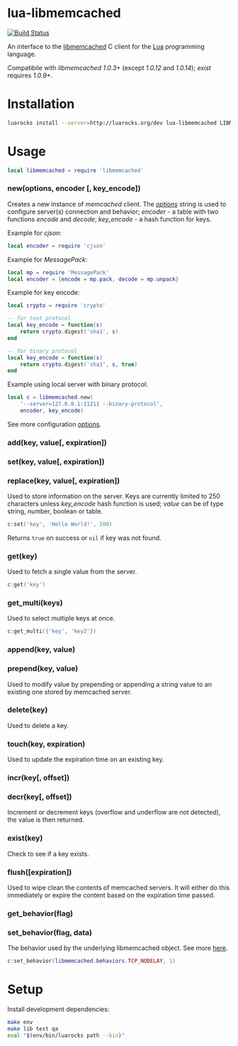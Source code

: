 # lua-libmemcached

[![Build Status](https://travis-ci.org/akornatskyy/lua-libmemcached.svg?branch=master)](https://travis-ci.org/akornatskyy/lua-libmemcached)

An interface to the [libmemcached](http://libmemcached.org) C client for the
[Lua](http://www.lua.org/) programming language.

Compatibile with *libmemcached 1.0.3+* (except *1.0.12* and *1.0.14*);
*exist* requires *1.0.9+*.

# Installation

```sh
luarocks install --server=http://luarocks.org/dev lua-libmemcached LIBMEMCACHED_DIR=/opt/local
```

# Usage

```lua
local libmemcached = require 'libmemcached'
```

### new(options, encoder [, key_encode])

Creates a new instance of *memcached* client.
The *[options][1]* string is used to configure server(s)
connection and behavior; *encoder*  - a table with two functions
*encode* and *decode*; *key_encode* - a hash function for keys.

Example for *cjson*:

```lua
local encoder = require 'cjson'
```

Example for *MessagePack*:

```lua
local mp = require 'MessagePack'
local encoder = {encode = mp.pack, decode = mp.unpack}
```

Example for key encode:

```lua
local crypto = require 'crypto'

-- for text protocol
local key_encode = function(s)
    return crypto.digest('sha1', s)
end

-- for binary protocol
local key_encode = function(s)
    return crypto.digest('sha1', s, true)
end
```

Example using local server with binary protocol:

```lua
local c = libmemcached.new(
    '--server=127.0.0.1:11211 --binary-protocol',
    encoder, key_encode)
```
See more configuration [options][1].

[1]: http://docs.libmemcached.org/libmemcached_configuration.html#description

### add(key, value[, expiration])
### set(key, value[, expiration])
### replace(key, value[, expiration])

Used to store information on the server. Keys are currently
limited to 250 characters unless *key_encode* hash function
is used; *value* can be of type string, number, boolean or
table.

```lua
c:set('key', 'Hello World!', 100)
```

Returns `true` on success or `nil` if key was not found.

### get(key)

Used to fetch a single value from the server.

```lua
c:get('key')
```

### get_multi(keys)

Used to select multiple keys at once.

```lua
c:get_multi({'key', 'key2'})
```

### append(key, value)
### prepend(key, value)

Used to modify value by prepending or appending a string
value to an existing one stored by memcached server.

### delete(key)

Used to delete a key.

### touch(key, expiration)

Used to update the expiration time on an existing key.

### incr(key[, offset])
### decr(key[, offset])

Increment or decrement keys (overflow and underflow are not detected), the
value is then returned.

### exist(key)

Check to see if a key exists.

### flush([expiration])

Used to wipe clean the contents of memcached servers. It will
either do this immediately or expire the content based on the
expiration time passed.

### get_behavior(flag)
### set_behavior(flag, data)

The behavior used by the underlying libmemcached object. See more
[here](http://docs.libmemcached.org/memcached_behavior.html#description).

```lua
c:set_behavior(libmemcached.behaviors.TCP_NODELAY, 1)
```


# Setup

Install development dependencies:

```sh
make env
make lib test qa
eval "$(env/bin/luarocks path --bin)"
```

